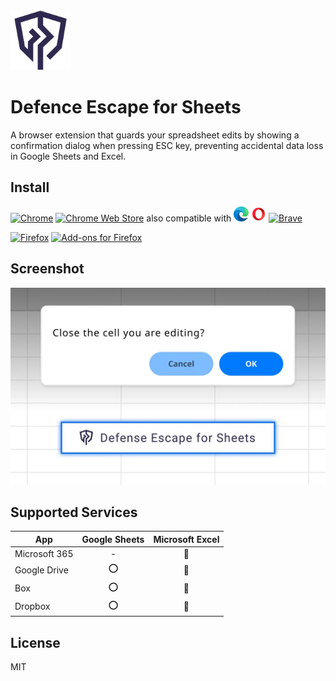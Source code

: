 <img src="assets/icon.png" width="96" height="96" alt="">

# Defence Escape for Sheets

A browser extension that guards your spreadsheet edits by showing a confirmation dialog when pressing ESC key, preventing accidental data loss in Google Sheets and Excel.

## Install

[link-chrome]: https://chromewebstore.google.com/detail/llohomkiifbjdhmjdefhpdccbkealkma 'Chrome Web Store'
[link-firefox]: https://addons.mozilla.org/en-US/firefox/addon/defense-escape/ 'Add-ons for Firefox'

[<img src="https://raw.githubusercontent.com/alrra/browser-logos/90fdf03c/src/chrome/chrome.svg" width="32" alt="Chrome">][link-chrome]
[<img src="https://img.shields.io/chrome-web-store/v/llohomkiifbjdhmjdefhpdccbkealkma" alt="Chrome Web Store">][link-chrome]
also compatible with
[<img src="https://raw.githubusercontent.com/alrra/browser-logos/90fdf03c/src/edge/edge.svg" width="24" alt="Edge">][link-chrome]
[<img src="https://raw.githubusercontent.com/alrra/browser-logos/90fdf03c/src/opera/opera.svg" width="24" alt="Opera">][link-chrome]
[<img src="https://raw.githubusercontent.com/alrra/browser-logos/90fdf03c/src/brave/brave.svg" width="24" alt="Brave">][link-chrome]

[<img src="https://raw.githubusercontent.com/alrra/browser-logos/90fdf03c/src/firefox/firefox.svg" width="32" alt="Firefox">][link-firefox]
[<img src="https://img.shields.io/amo/v/defense-escape" alt="Add-ons for Firefox">][link-firefox]

## Screenshot

![](./screenshot.webp)

## Supported Services

| App | Google Sheets | Microsoft Excel | 
| --- | :---: | :---: |
| Microsoft 365 | - | 🚧 |
| Google Drive | ⭕️ | 🚧 |
| Box | ⭕️ | 🚧 |
| Dropbox | ⭕️ | 🚧 |

## License

MIT
